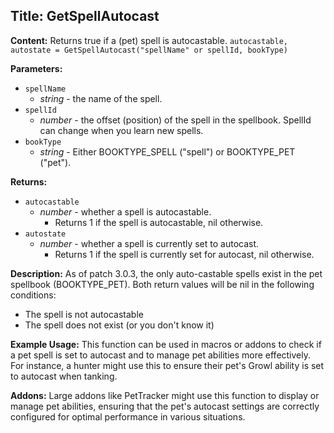 ## Title: GetSpellAutocast

**Content:**
Returns true if a (pet) spell is autocastable.
`autocastable, autostate = GetSpellAutocast("spellName" or spellId, bookType)`

**Parameters:**
- `spellName`
  - *string* - the name of the spell.
- `spellId`
  - *number* - the offset (position) of the spell in the spellbook. SpellId can change when you learn new spells.
- `bookType`
  - *string* - Either BOOKTYPE_SPELL ("spell") or BOOKTYPE_PET ("pet").

**Returns:**
- `autocastable`
  - *number* - whether a spell is autocastable.
    - Returns 1 if the spell is autocastable, nil otherwise.
- `autostate`
  - *number* - whether a spell is currently set to autocast.
    - Returns 1 if the spell is currently set for autocast, nil otherwise.

**Description:**
As of patch 3.0.3, the only auto-castable spells exist in the pet spellbook (BOOKTYPE_PET).
Both return values will be nil in the following conditions:
- The spell is not autocastable
- The spell does not exist (or you don't know it)

**Example Usage:**
This function can be used in macros or addons to check if a pet spell is set to autocast and to manage pet abilities more effectively. For instance, a hunter might use this to ensure their pet's Growl ability is set to autocast when tanking.

**Addons:**
Large addons like PetTracker might use this function to display or manage pet abilities, ensuring that the pet's autocast settings are correctly configured for optimal performance in various situations.